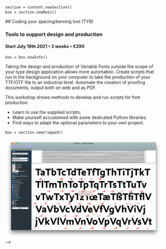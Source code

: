 <!-- TY9 -->

~~~
section = content.newSection()
box = section.newMain()
~~~
<a name="TY9"/>
## Coding your spacing/kerning tool <span class="wcode">(TY9)</span>

### Tools to support design and production

#### Start July 19<span class="sup">th</span> 2021 • 2 weeks • €290

~~~
box = box.newInfo()
~~~

Taking the design and production of Variable Fonts outside the scope of your type design application allows more automation. Create scripts that run in the background on your computer to take the production of your TTF/OTF file to an industrial level.
Automate the creation of proofing documents, output both on web and as PDF.

This workshop shows methods to develop and run scripts for font production.

* Learn to use the supplied scripts;
* Make yourself accustomed with some dedicated Python libraries;
* Find ways to adapt the optional parameters to your own project.

~~~
box = section.newCropped()
~~~

![cover y=center](images/TCTool01.png)
-->


